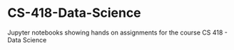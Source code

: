 # CS-418-Data-Science
Jupyter notebooks showing hands on assignments for the course CS 418 - Data Science
